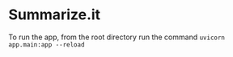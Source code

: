 # Summarize.it

To run the app, from the root directory run the command `uvicorn app.main:app --reload`